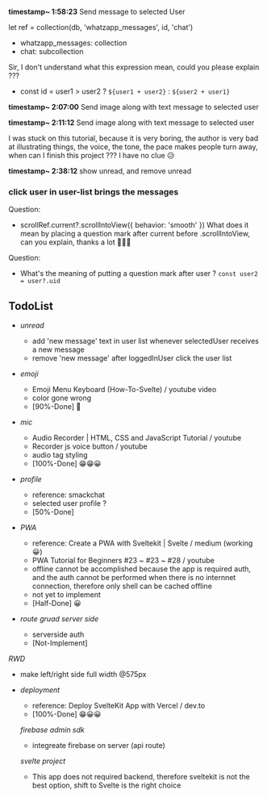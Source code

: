 __**timestamp~ 1:58:23**__
Send message to selected User

let ref = collection(db, 'whatzapp_messages', id, 'chat')
- whatzapp_messages: collection
- chat: subcollection

Sir, I don't understand what this expression mean, could you please explain ???
- const id = user1 > user2 ? `${user1 + user2}` : `${user2 + user1}` 

__**timestamp~ 2:07:00**__
Send image along with text message to selected user

__**timestamp~ 2:11:12**__
Send image along with text message to selected user

I was stuck on this tutorial, because it is very boring, the author is very bad at illustrating things, the voice, the tone, the pace makes people turn away, when can I finish this project ??? I have no clue 😥

__**timestamp~ 2:38:12**__
show unread, and remove unread

### click user in user-list brings the messages

Question:
- scrollRef.current?.scrollIntoView({ behavior: 'smooth' })
What does it mean by placing a question mark after current before .scrollIntoView, can you explain, thanks a lot 🙏🙏🙏

Question: 
- What's the meaning of putting a question mark after user ?
`const user2 = user?.uid`

## TodoList

- _*unread*_ 
  - add 'new message' text in user list whenever selectedUser receives a new message
  - remove 'new message' after loggedInUser click the user list 

- _*emoji*_
  - Emoji Menu Keyboard (How-To-Svelte) / youtube video
  - color gone wrong
  - [90%-Done] 🙂

- _*mic*_ 
  - Audio Recorder | HTML, CSS and JavaScript Tutorial / youtube
  - Recorder js voice button / youtube
  - audio tag styling
  - [100%-Done] 😁😁😀

- _*profile*_
  - reference: smackchat
  - selected user profile ?
  - [50%-Done]

- _*PWA*_
  - reference: Create a PWA with Sveltekit | Svelte / medium (working 😀)
  - PWA Tutorial for Beginners #23 ~ #23 ~ #28 / youtube
  - offline cannot be accomplished because the app is required auth, and the auth cannot be performed when there is no internnet connection, therefore only shell can be cached offline
  - not yet to implement
  - [Half-Done] 😀

- _*route gruad server side*_
  - serverside auth
  - [Not-Implement] 

 _*RWD*_
  - make left/right side full width @575px 

- _*deployment*_
  - reference: Deploy SvelteKit App with Vercel / dev.to
  - [100%-Done] 😁😀😀
 
  _*firebase admin sdk*_
  - integreate firebase on server (api route)

  _*svelte project*_
  - This app does not required backend, therefore sveltekit is not the best option, shift to Svelte is the right choice


